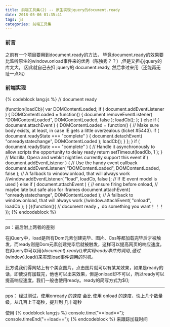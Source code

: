 ```yaml
---
title: 前端工具集(2) -- 原生实现jquery的document.ready
date: 2018-05-06 01:35:41
tags: js
categories: 前端工具集
---
```

### 前言
之前有一个项目要用到document.ready的方法，
毕竟document.ready的效果要比监听原生的window.onload事件来的优秀（陈独秀？？）,但是又担心jquery的库太大。
因此就自己去扣 jquery的 document.ready, 然后拿过来用（还能再无耻一点吗）

### 前端实现
<!--more-->
{% codeblock lang:js %}
// document ready

(function(loadCb){
    var DOMContentLoaded;
    if ( document.addEventListener ) {
        DOMContentLoaded = function() {
            document.removeEventListener( "DOMContentLoaded", DOMContentLoaded, false );
            loadCb();
        };
    } else if ( document.attachEvent ) {
        DOMContentLoaded = function() {
            // Make sure body exists, at least, in case IE gets a little overzealous (ticket #5443).
            if ( document.readyState === "complete" ) {
                document.detachEvent( "onreadystatechange", DOMContentLoaded );
                loadCb();
            }
        };
    }
    if ( document.readyState === "complete" ) {
        // Handle it asynchronously to allow scripts the opportunity to delay ready
        return setTimeout(loadCb, 1 );
    }
    // Mozilla, Opera and webkit nightlies currently support this event
    if ( document.addEventListener ) {
        // Use the handy event callback
        document.addEventListener( "DOMContentLoaded", DOMContentLoaded, false );
        // A fallback to window.onload, that will always work
        //window.addEventListener( "load", loadCb, false );
        // If IE event model is used
    } else if ( document.attachEvent ) {
        // ensure firing before onload,
        // maybe late but safe also for iframes
        document.attachEvent( "onreadystatechange", DOMContentLoaded );
        // A fallback to window.onload, that will always work
        //window.attachEvent( "onload", loadCb );
    }
})(function(){
    // document ready ，do something you want！！！
});
{% endcodeblock %}

---
ps：最后附上两者的差别

在jQuery中，load是所有Dom元素创建完毕、图片、Css等都加载完毕后才被触发，而ready则是Dom元素创建完毕后就被触发，这样可以提高网页的响应速度。在jQuery中可以用$(document).ready()来实现ready事件的调用,通过$(window).load()来实现load事件调用的时机。

比方说我们得网站上有个美女图片，点击图片就可以有某某效果，如果是ready的话，即使没有加载完，他也可以出来效果，但是onload却不可以，所以ready可以提高响应速度。我们一般也使用ready。ready的简写方式为$();

----

pps： 经过测试，使用onready 的速度 会比 使用 onload 的速度，快上几个数量级，从几百上千毫秒，提升到 几十毫秒

使用 
{% codeblock lang:js %}
console.time("==load==");
console.timeEnd("==load==");
{% endcodeblock %}
来跟踪加载时间


